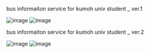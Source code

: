 bus informaiton service for kumoh univ student _ ver.1

![image](https://user-images.githubusercontent.com/92370799/147032861-8bd495a4-f6cb-4b45-9c0e-7105fce17454.png)
![image](https://user-images.githubusercontent.com/92370799/147032945-a427ee9e-9178-48c1-9f88-a2410fddd6dd.png)



bus informaiton service for kumoh univ student _ ver.2

![image](https://user-images.githubusercontent.com/92370799/147174019-2a46576e-27b5-4004-9dec-7073eac7ad70.png)
![image](https://user-images.githubusercontent.com/92370799/147174039-e83a7a58-395f-4818-aaf5-0225242ddfe6.png)
